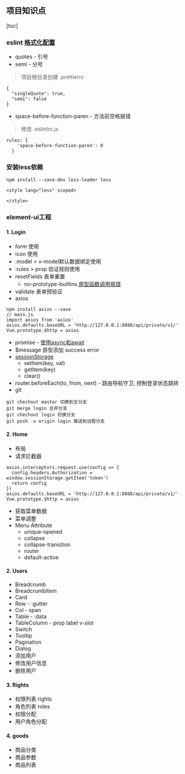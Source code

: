 ## 项目知识点

[toc]

### eslint [格式化配置](https://www.jianshu.com/p/23a5d6194a4b)
- quotes - 引号
- semi - 分号

> 项目根目录创建 .prettierrc  
```
{
  "singleQuote": true,
  "semi": false
}
```
- space-before-function-paren - 方法前空格报错
> 修改 .eslintrc.js
```
rules: {
    'space-before-function-paren': 0
  }  
```

### 安装less依赖
`npm install --save-dev less-loader less`
```
<style lang="less" scoped>
  
</style>
```

### element-ui工程
#### 1. Login
* form 使用
* icon 使用
* :model > v-model默认数据绑定使用
* :rules > prop 验证规则使用
* resetFields 表单重置
  * no-prototype-builtins [原型函数调用报错](https://cloud.tencent.com/developer/section/1135740)
* validate 表单预验证
* axios
```
npm install axios --save
// main.js
import axios from 'axios'
axios.defaults.baseURL = 'http://127.0.0.1:8888/api/private/v1/'
Vue.prototype.$http = axios

```
* promise - [使用async和await](https://blog.csdn.net/weixin_42470791/article/details/82560734)
* $message 原型添加 success error
* [sessionStorage](https://www.runoob.com/jsref/prop-win-sessionstorage.html) 
  * setItem(key, val)
  * getItem(key)
  * clear()
* router.beforeEach(to, from, next) - 路由导航守卫, 控制登录状态跳转
* git
```
git chechout master 切换到主分支
git merge login 合并分支
git chechout login 切换分支
git push -u origin login 推送到远程分支
```

#### 2. Home
* 布局
* 请求拦截器
```
axios.interceptors.request.use(config => {
  config.headers.Authorization = window.sessionStorage.getItem('token')
  return config
})
axios.defaults.baseURL = 'http://127.0.0.1:8888/api/private/v1/'
Vue.prototype.$http = axios
```
* 获取菜单数据
* 菜单调整
* Menu Attribute
  * unique-opened
  * collapse
  * collapse-transition
  * router
  * default-active

#### 2. Users
* Breadcrumb
* BreadcrumbItem
* Card
* Row - :gutter
* Col - span
* Table - :data
* TableColumn - prop label v-slot
* Switch 
* Tooltip
* Pagination
* Dialog
* 添加用户
* 修改用户信息
* 删除用户

#### 3. Rights
* 权限列表 rights
* 角色列表 roles
* 权限分配
* 用户角色分配    

#### 4. goods 
* 商品分类
* 商品参数
* 商品列表 